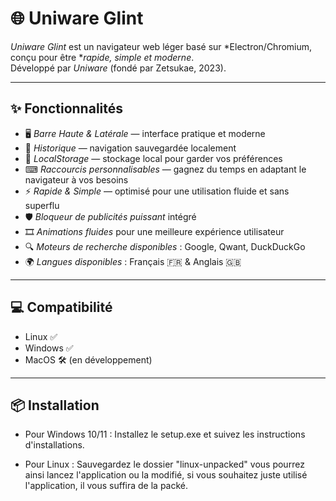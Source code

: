# 🌐 Uniware Glint

*Uniware Glint* est un navigateur web léger basé sur *Electron/Chromium, conçu pour être **rapide, simple et moderne*.  
Développé par *Uniware* (fondé par Zetsukae, 2023).  

---

## ✨ Fonctionnalités

- 🖥 *Barre Haute & Latérale* — interface pratique et moderne  
- 📜 *Historique* — navigation sauvegardée localement  
- 💾 *LocalStorage* — stockage local pour garder vos préférences  
- ⌨ *Raccourcis personnalisables* — gagnez du temps en adaptant le navigateur à vos besoins  
- ⚡ *Rapide & Simple* — optimisé pour une utilisation fluide et sans superflu  
- 🛡 *Bloqueur de publicités puissant* intégré  
- 🎞 *Animations fluides* pour une meilleure expérience utilisateur  
- 🔍 *Moteurs de recherche disponibles* : Google, Qwant, DuckDuckGo  
- 🌍 *Langues disponibles* : Français 🇫🇷 & Anglais 🇬🇧  

---

## 💻 Compatibilité

- Linux ✅  
- Windows ✅  
- MacOS 🛠 (en développement)  

---

## 📦 Installation
- Pour Windows 10/11 :
Installez le setup.exe et suivez les instructions d'installations.

- Pour Linux :
  Sauvegardez le dossier "linux-unpacked" vous pourrez ainsi lancez l'application ou la modifié, si vous souhaitez juste utilisé l'application, il vous suffira de la packé. 
